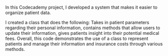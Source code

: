 In this Codecademy project, I developed a system that makes it easier to organize patient data. 

I created a class that does the following:
Takes in patient parameters regarding their personal information, contains methods that allow users to update their information, gives patients insight into their potential medical fees.
Overall, this code demonstrates the use of a class to represent patients and manage their information and insurance costs through various methods. 
